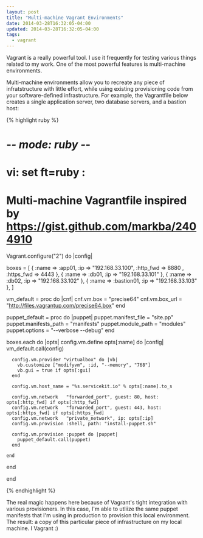```yaml
---
layout: post
title: "Multi-machine Vagrant Environments"
date: 2014-03-28T16:32:05-04:00
updated: 2014-03-28T16:32:05-04:00
tags:
  - vagrant
---
```


Vagrant is a really powerful tool. I use it frequently for testing various things related 
to my work. One of the most powerful features is multi-machine environments.

Multi-machine environments allow you to recreate any piece of infratstructure with little effort, while using existing provisioning code from your software-defined infrastructure. For example, the Vagrantfile below creates a single application server, two database servers, and a bastion host:

{% highlight ruby %}
# -*- mode: ruby -*-
# vi: set ft=ruby :
#
# Multi-machine Vagrantfile inspired by https://gist.github.com/markba/2404910

Vagrant.configure("2") do |config|

  boxes = [
    { :name => :app01,      :ip => "192.168.33.100", :http_fwd => 8880 , :https_fwd => 4443 },
    { :name => :db01,       :ip => "192.168.33.101" },
    { :name => :db02,       :ip => "192.168.33.102" },
    { :name => :bastion01,  :ip => "192.168.33.103" },
  ]

  vm_default = proc do |cnf|
    cnf.vm.box = "precise64"
    cnf.vm.box_url = "http://files.vagrantup.com/precise64.box"
  end

  puppet_default = proc do |puppet|
    puppet.manifest_file  = "site.pp"
    puppet.manifests_path = "manifests"
    puppet.module_path    = "modules"
    puppet.options        = "--verbose --debug"
  end

  boxes.each do |opts|
    config.vm.define opts[:name] do |config|
      vm_default.call(config)

      config.vm.provider "virtualbox" do |vb|
        vb.customize ["modifyvm", :id, "--memory", "768"]
        vb.gui = true if opts[:gui]
      end

      config.vm.host_name = "%s.servicekit.io" % opts[:name].to_s

      config.vm.network   "forwarded_port", guest: 80, host: opts[:http_fwd] if opts[:http_fwd]
      config.vm.network   "forwarded_port", guest: 443, host: opts[:https_fwd] if opts[:https_fwd]
      config.vm.network   "private_network", ip: opts[:ip]
      config.vm.provision :shell, path: "install-puppet.sh"

      config.vm.provision :puppet do |puppet|
        puppet_default.call(puppet)
      end

    end
  end

end

{% endhighlight %}

The real magic happens here because of Vagrant's tight integration with various provisioners. In this case, I'm able to utliize the same puppet manifests that I'm using in production to provision this local environment. The result: a copy of this particular piece of infrastructure on my local machine. I <i class="fa-header fa fa-heart"></i> Vagrant :)
